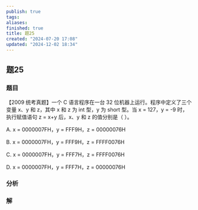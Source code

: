```yaml
---
publish: true
tags: 
aliases: 
finished: true
title: 题25
created: "2024-07-20 17:08"
updated: "2024-12-02 18:34"
---
```

## 题25
### 题目
【2009 统考真题】一个 C 语言程序在一台 32 位机器上运行。程序中定义了三个变量 x、y 和 z，其中 x 和 z 为 int 型，y 为 short 型。当 x = 127，y = -9 时，执行赋值语句 z = x+y 后，x、y 和 z 的值分别是（ ）。

A. x = 0000007FH，y = FFF9H，z = 00000076H

B. x = 0000007FH，y = FFF9H，z = FFFF0076H

C. x = 0000007FH，y = FFF7H，z = FFFF0076H

D. x = 0000007FH，y = FFF7H，z = 00000076H
### 分析

### 解